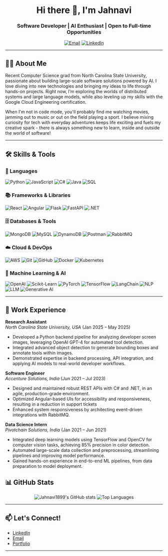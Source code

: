 <!-- Profile Header -->
<h1 align="center">Hi there 👋, I'm Jahnavi</h1>
<h3 align="center">Software Developer | AI Enthusiast | Open to Full-time Opportunities</h3>

<!-- Social Links -->
<p align="center">
  <a href="mailto:panchavati.jahnavi@gmail.com"><img src="https://img.shields.io/badge/-Email-red?style=flat-square&logo=gmail&logoColor=white" alt="Email"></a>
  <a href="https://www.linkedin.com/in/panchavati-jahnavi/"><img src="https://img.shields.io/badge/-LinkedIn-blue?style=flat-square&logo=linkedin" alt="LinkedIn"></a>
  <!-- Add more social links as needed -->
</p>

---

## 👩‍💻 About Me

Recent Computer Science grad from North Carolina State University, passionate about building large-scale software solutions powered by AI. I love diving into new technologies and bringing my ideas to life through hands-on projects. Right now, I’m exploring the worlds of distributed systems and large language models, while also leveling up my skills with the Google Cloud Engineering certification.

When I'm not in code mode, you'll probably find me watching movies, jamming out to music or out on the field playing a sport. I believe mixing curiosity for tech with everyday adventures keeps life exciting and fuels my creative spark - there is always something new to learn, inside and outside the world of software!

---

## 🛠️ Skills & Tools

### 📝 Languages  
![Python](https://img.shields.io/badge/Python-3776AB?style=for-the-badge&logo=python&logoColor=white)
![JavaScript](https://img.shields.io/badge/JavaScript-F7DF1E?style=for-the-badge&logo=javascript&logoColor=black)
![C#](https://img.shields.io/badge/C%23-239120?style=for-the-badge&logo=c-sharp&logoColor=white)
![Java](https://img.shields.io/badge/Java-007396?style=for-the-badge&logo=java&logoColor=white)
![SQL](https://img.shields.io/badge/SQL-4479A1?style=for-the-badge&logo=postgresql&logoColor=white)

### 📚 Frameworks & Libraries  
![React](https://img.shields.io/badge/React-20232A?style=for-the-badge&logo=react&logoColor=61DAFB)
![Angular](https://img.shields.io/badge/Angular-DD0031?style=for-the-badge&logo=angular&logoColor=white)
![Flask](https://img.shields.io/badge/Flask-000000?style=for-the-badge&logo=flask&logoColor=white)
![FastAPI](https://img.shields.io/badge/FastAPI-009688?style=for-the-badge&logo=fastapi&logoColor=white)
![.NET](https://img.shields.io/badge/.NET-512BD4?style=for-the-badge&logo=dotnet&logoColor=white)

### 🗄️ Databases & Tools  
![MongoDB](https://img.shields.io/badge/MongoDB-47A248?style=for-the-badge&logo=mongodb&logoColor=white)
![MySQL](https://img.shields.io/badge/MySQL-4479A1?style=for-the-badge&logo=mysql&logoColor=white)
![DynamoDB](https://img.shields.io/badge/DynamoDB-4053D6?style=for-the-badge&logo=amazon-dynamodb&logoColor=white)
![Postman](https://img.shields.io/badge/Postman-FF6C37?style=for-the-badge&logo=postman&logoColor=white)
![RabbitMQ](https://img.shields.io/badge/RabbitMQ-FF6600?style=for-the-badge&logo=rabbitmq&logoColor=white)

### ☁️ Cloud & DevOps  
![AWS](https://img.shields.io/badge/AWS-232F3E?style=for-the-badge&logo=amazon-aws&logoColor=white)
![Git](https://img.shields.io/badge/Git-F05032?style=for-the-badge&logo=git&logoColor=white)
![GitHub](https://img.shields.io/badge/GitHub-181717?style=for-the-badge&logo=github&logoColor=white)
![Docker](https://img.shields.io/badge/Docker-2496ED?style=for-the-badge&logo=docker&logoColor=white)
![Kubernetes](https://img.shields.io/badge/Kubernetes-326CE5?style=for-the-badge&logo=kubernetes&logoColor=white)

### 🤖 Machine Learning & AI  
![OpenAI](https://img.shields.io/badge/OpenAI-412991?style=for-the-badge&logo=openai&logoColor=white)
![Scikit-Learn](https://img.shields.io/badge/Scikit--Learn-F7931E?style=for-the-badge&logo=scikit-learn&logoColor=white)
![PyTorch](https://img.shields.io/badge/PyTorch-EE4C2C?style=for-the-badge&logo=pytorch&logoColor=white)
![TensorFlow](https://img.shields.io/badge/TensorFlow-FF6F00?style=for-the-badge&logo=tensorflow&logoColor=white)
![LangChain](https://img.shields.io/badge/LangChain-2B6CB0?style=for-the-badge)
![NLP](https://img.shields.io/badge/NLP-4B8BBE?style=for-the-badge)
![LLM](https://img.shields.io/badge/LLM-8e44ad?style=for-the-badge)
![Generative AI](https://img.shields.io/badge/Generative%20AI-ff69b4?style=for-the-badge)
<!-- Add more as needed -->

---

## 💼 Work Experience

**Research Assistant**  
*North Carolina State University, USA* (Jan 2025 – May 2025)  
- Developed a Python backend pipeline for analyzing developer screen images, leveraging OpenAI GPT-4 for automated tool detection.  
- Integrated advanced object detection to generate bounding boxes and annotate tools within images.  
- Demonstrated expertise in backend processing, API integration, and applying AI models to real-world developer workflows.

**Software Engineer**  
*Accenture Solutions, India* (Jun 2021 – Jul 2023)  
- Designed and maintained robust REST APIs with C# and .NET, in an agile, production-grade environment.
- Optimized Angular-based UIs for accessibility and responsiveness, resulting in a reduction in support tickets
- Enhanced system responsiveness by architecting event-driven integrations with RabbitMQ.  

**Data Science Intern**  
*Pivotchain Solutions, India* (Jan 2021 – Jun 2021)  
- Integrated deep learning models using TensorFlow and OpenCV for computer vision tasks, achieving 85% precision in color detection.  
- Automated large-scale data collection and preprocessing, streamlining pipelines and improving model performance.  
- Gained hands-on experience in end-to-end ML pipelines, from data preparation to model deployment.


<!-- Add more experience as needed -->

<!-- --- -->

## 📊 GitHub Stats

<p align="center">
  <img src="https://github-readme-stats.vercel.app/api?username=Jahnavi1899&show_icons=true&theme=radical" alt="Jahnavi1899's GitHub stats" />
  <img src="https://github-readme-stats.vercel.app/api/top-langs/?username=Jahnavi1899&layout=compact&theme=radical" alt="Top Languages" />
</p>

 ---

<!-- ## 🚀 Featured Projects -->

<!-- - [**Project Name**](https://github.com/Jahnavi1899/project-name): Short description of this project.
- [**Another Project**](https://github.com/Jahnavi1899/another-project): Short description of another project.
<!-- Add more projects --> 

## 📫 Let's Connect!

- [LinkedIn](https://www.linkedin.com/in/panchavati-jahnavi/)
- [Email](mailto:panchavati.jahnavi@gmail.com)
- [Portfolio](https://jahnavi-panchavati-portfolio.netlify.app/) <!-- Optional -->

---

<!-- Fun or Personal Section (Optional) -->
<!-- <details>
  <summary>✨ Fun Facts & Interests</summary>
  <ul>
    <li>I love solving puzzles and brain teasers 🧩</li>
    <li>Coffee and code is my favorite combo ☕💻</li>
    <li>Always up for a hackathon!</li>
  </ul>
</details> -->
